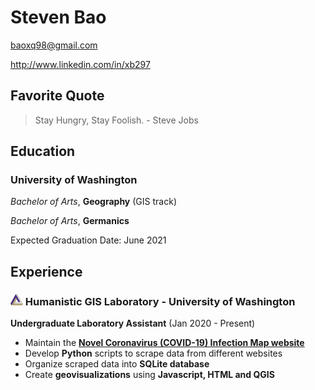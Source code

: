 # Steven Bao

<baoxq98@gmail.com>

<http://www.linkedin.com/in/xb297>

## Favorite Quote

>Stay Hungry, Stay Foolish. - Steve Jobs

## Education

### University of Washington

_Bachelor of Arts_, **Geography** (GIS track)

_Bachelor of Arts_, **Germanics**

Expected Graduation Date: June 2021

## Experience

### <img src="img/hgis_logo.png" alt="hgis logo" width="20"/> Humanistic GIS Laboratory - University of Washington
**Undergraduate Laboratory Assistant** (Jan 2020 - Present)
-   Maintain the [**Novel Coronavirus (COVID-19) Infection Map website**](https://hgis.uw.edu/virus/)
-   Develop **Python** scripts to scrape data from different websites
-   Organize scraped data into **SQLite database**
-   Create **geovisualizations** using **Javascript, HTML and QGIS**
